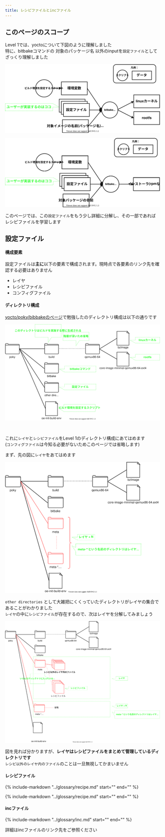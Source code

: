 ```yaml
---
title: レシピファイルとincファイル
---
```


## このページのスコープ

Level 1では、yoctoについて下図のように理解しました  
特に、bitbakeコマンドの 対象のパッケージ名 以外のinputを`設定ファイル`としてざっくり理解しました  


![](../level-1/images/os-build.drawio.svg)

![](../level-1/images/package-build.drawio.svg)

このページでは、この`設定ファイル`をもう少し詳細に分解し、その一部であればレシピファイルを学習します  

## 設定ファイル

#### 構成要素

設定ファイルは**主に**以下の要素で構成されます。現時点で各要素のリンク先を確認する必要はありません  

* レイヤ  
* レシピファイル  
* コンフィグファイル  

#### ディレクトリ構成

[yocto/poky/bibbakeのページ](../level-1/preamble.md)で勉強したのディレクトリ構成は以下の通りです  

![](../level-1/images/poky_directory.drawio.svg)

</br>

これに`レイヤ`と`レシピファイル`をLevel 1のディレクトリ構成にあてはめます  
(`コンフィグファイル`は今知る必要がないためこのページでは省略します)  

まず、先の図に`レイヤ`をあてはめます  

![](./images/poky_directory_rough.drawio.svg)

`other directories` として大雑把にくくっていたディレクトリがレイヤの集合であることがわかりました   
`レイヤ`の中に`レシピファイル`が存在するので、次はレイヤを分解してみましょう  

![](./images/poky_directory.drawio.svg)

図を見れば分かりますが、**レイヤはレシピファイルをまとめて管理しているディレクトリです**  
`レシピ以外のレイヤ内のファイル`のことは一旦無視してかまいません  

#### レシピファイル

{%
   include-markdown "../glossary/recipe.md"
   start="<!--outline-start-->"
   end="<!--outline-end-->"
%}

{%
   include-markdown "../glossary/recipe.md"
   start="<!--example-start-->"
   end="<!--example-end-->"
%}

#### incファイル

{%
   include-markdown "../glossary/inc.md"
   start="<!--outline-start-->"
   end="<!--outline-end-->"
%}

詳細はincファイルのリンク先をご参照ください  
